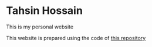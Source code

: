 # Tahsin Hossain
This is my personal website

This website is prepared using the code of <a href="https://github.com/sihatafnan/sihatafnan.github.io">this repository</a>
